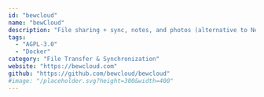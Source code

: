 ```yaml
---
id: "bewcloud"
name: "bewCloud"
description: "File sharing + sync, notes, and photos (alternative to Nextcloud and ownCloud's RSS reader)."
tags:
  - "AGPL-3.0"
  - "Docker"
category: "File Transfer & Synchronization"
website: "https://bewcloud.com"
github: "https://github.com/bewcloud/bewcloud"
#image: "/placeholder.svg?height=300&width=400"
---
```


